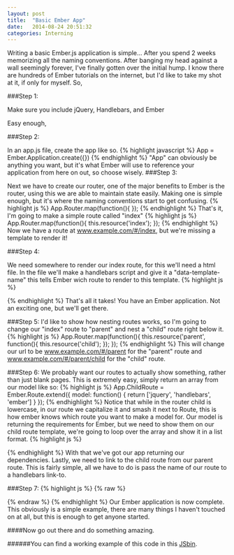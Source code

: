 ```yaml
---
layout: post
title:  "Basic Ember App"
date:   2014-08-24 20:51:32
categories: Interning
---
```


Writing a basic Ember.js application is simple... After you spend 2 weeks memorizing
all the naming conventions. After banging my head against a wall seemingly forever,
I've finally gotten over the initial hump. I know there are hundreds of Ember tutorials
on the internet, but I'd like to take my shot at it, if only for myself.
So, 

###Step 1: 

Make sure you include jQuery, Handlebars, and Ember

Easy enough, 

###Step 2:

In an app.js file, create the app like so.
{% highlight javascript %}
App = Ember.Application.create({})
{% endhighlight %}
"App" can obviously be anything you want, but it's what Ember will use to reference your
application from here on out, so choose wisely.
###Step 3:

Next we have to create our router, one of the major benefits to Ember is
the router, using this we are able to maintain state easily. Making one is simple enough, but it's where the naming 
conventions start to get confusing.
{% highlight js %}
App.Router.map(function(){
});
{% endhighlight %}
That's it, I'm going to make a simple route called "index"
{% highlight js %}
App.Router.map(function(){
  this.resource('index');
});
{% endhighlight %}
Now we have a route at www.example.com/#/index, but we're missing a template to render
it!

###Step 4:

We need somewhere to render our index route, for this we'll need a html file.
In the file we'll make a handlebars script and give it a "data-template-name"
this tells Ember wich route to render to this template.
{% highlight js %}
<script type="text/x-handlebars" data-template-name="index">
<--!content-->
</script>
{% endhighlight %}
That's all it takes! You have an Ember application. Not an exciting one,
but we'll get there.

###Step 5:
I'd like to show how nesting routes works, so I'm going to change our "index" route to 
"parent" and nest a "child" route right below it.
{% highlight js %}
App.Router.map(function(){
  this.resource('parent', function(){
    this.resource('child');
  });
});
{% endhighlight %}
This will change our url to be www.example.com/#/parent for the "parent" route and www.example.com/#/parent/child
for the "child" route.

###Step 6:
We probably want our routes to actually show something, rather than just blank pages.
This is extremely easy, simply return an array from our model like so:
{% highlight js %}
App.ChildRoute = Ember.Route.extend({
  model: function() {
    return ['jquery', 'handlebars', 'ember']
  }
});
{% endhighlight %}
Notice that while in the router child is lowercase, in our route we capitalize it and smash it next
to Route, this is how ember knows which route you want to make a model for.
Our model is returning the requirements for Ember, but we need to show them on our child route template,
we're going to loop over the array and show it in a list format. 
{% highlight js %}
<script type="text/x-handlebars" data-template-name="child">
  <ul>
  {{#each dependency in model}}
    <li>{{dependency}}</li>
  {{/each}}
  </ul>
</script>
{% endhighlight %}
With that we've got our app returning our dependencies.
Lastly, we need to link to the child route from our parent route. This is fairly simple,
all we have to do is pass the name of our route to a handlebars link-to.

###Step 7:
{% highlight js %}
{% raw %}
<script type="text/x-handlebars" data-template-name="parent">
{{#link-to 'child'}}Show Ember requirements{{/link-to}}
</script>
{% endraw %}
{% endhighlight %}
Our Ember application is now complete. This obviously is a simple example, there are many things
I haven't touched on at all, but this is enough to get anyone started.

####Now go out there and do something amazing.

######You can find a working example of this code in this <a href='http://emberjs.jsbin.com/ticoce/1#/parent/'>JSbin</a>.
